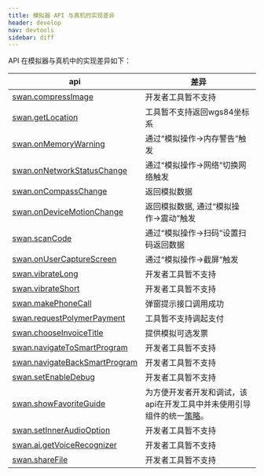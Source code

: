 ```yaml
---
title: 模拟器 API 与真机的实现差异
header: develop
nav: devtools
sidebar: diff
---
```



API 在模拟器与真机中的实现差异如下：


|api |  差异| 
|---|---|
|[swan.compressImage](https://smartprogram.baidu.com/docs/develop/api/media_image/#swan-compressImage/) | 开发者工具暂不支持 | 
|[swan.getLocation](https://smartprogram.baidu.com/docs/develop/api/location_get/#swan-getLocation/) | 工具暂不支持返回wgs84坐标系 | 
|[swan.onMemoryWarning](https://smartprogram.baidu.com/docs/develop/api/device_onmemory/#swan-onMemoryWarning/) | 通过“模拟操作->内存警告”触发 | 
|[swan.onNetworkStatusChange](https://smartprogram.baidu.com/docs/develop/api/device_network/#swan-onNetworkStatusChange/) | 通过“模拟操作->网络”切换网络触发 | 
|[swan.onCompassChange](https://smartprogram.baidu.com/docs/develop/api/device_compass/#swan-onCompassChange/) | 返回模拟数据 | 
| [swan.onDeviceMotionChange](https://smartprogram.baidu.com/docs/develop/api/device_direction/#swan-onDeviceMotionChange/)| 返回模拟数据, 通过“模拟操作->震动”触发| 
|[swan.scanCode](https://smartprogram.baidu.com/docs/develop/api/device_scan/#swan-scanCode/) | 通过“模拟操作->扫码”设置扫码返回数据 | 
|[swan.onUserCaptureScreen](https://smartprogram.baidu.com/docs/develop/api/device_capture/#swan-onUserCaptureScreen/) | 通过“模拟操作->截屏”触发 | 
|[swan.vibrateLong](https://smartprogram.baidu.com/docs/develop/api/device_vibrate/#swan-vibrateLong/) | 开发者工具暂不支持 | 
| [swan.vibrateShort](https://smartprogram.baidu.com/docs/develop/api/device_vibrate/#swan-vibrateShort/)| 开发者工具暂不支持 | 
| [swan.makePhoneCall](https://smartprogram.baidu.com/docs/develop/api/device_call/#swan-makePhoneCall/)| 弹窗提示接口调用成功 | 
|[swan.requestPolymerPayment](https://smartprogram.baidu.com/docs/develop/api/open_payment/#swan-requestPolymerPayment/) | 工具暂不支持调起支付 | 
| [swan.chooseInvoiceTitle](https://smartprogram.baidu.com/docs/develop/api/open_chooseinvoicetitle/#swan-chooseInvoiceTitle/)| 提供模拟可选发票 | 
|[swan.navigateToSmartProgram](https://smartprogram.baidu.com/docs/develop/api/open_smartprogram/#swan-navigateToSmartProgram/) | 开发者工具暂不支持 | 
|[swan.navigateBackSmartProgram](https://smartprogram.baidu.com/docs/develop/api/open_smartprogram/#swan-navigateBackSmartProgram/) |  开发者工具暂不支持| 
|[swan.setEnableDebug](https://smartprogram.baidu.com/docs/develop/api/debug/#swan-setEnableDebug/)|开发者工具暂不支持|
|[swan.showFavoriteGuide](https://smartprogram.baidu.com/docs/develop/api/nacomponent/#swan-showFavoriteGuide/)| 为方便开发者开发和调试，该api在开发工具中并未使用引导组件的统一[策略](https://smartapp.baidu.com/docs/develop/api/nacomponent/#swan-showFavoriteGuide/)。|
|[swan.setInnerAudioOption](https://smartprogram.baidu.com/docs/develop/api/media_createinneraudiocontext/#swan-setInnerAudioOption/)|开发者工具暂不支持| 
|[swan.ai.getVoiceRecognizer](https://smartprogram.baidu.com/docs/develop/api/ai_voice/#swan-ai-getVoiceRecognizer/)|开发者工具暂不支持| 
|[swan.shareFile](https://smartprogram.baidu.com/docs/develop/api/open_share/#swan-shareFile)|开发者工具暂不支持| 
